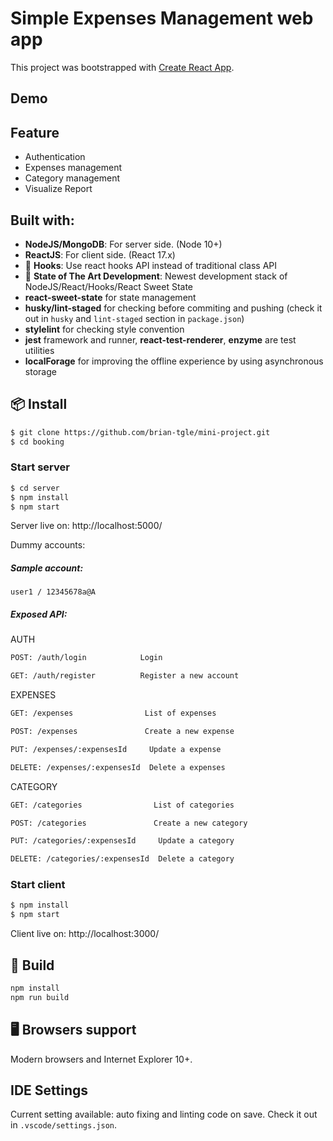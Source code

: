 # Simple Expenses Management web app

This project was bootstrapped with [Create React App](https://github.com/facebook/create-react-app).

## Demo

## Feature
- Authentication
- Expenses management
- Category management
- Visualize Report

## Built with:
- **NodeJS/MongoDB**: For server side. (Node 10+)
- **ReactJS**: For client side. (React 17.x)
- 💎 **Hooks**: Use react hooks API instead of traditional class API
- 🚀 **State of The Art Development**: Newest development stack of NodeJS/React/Hooks/React Sweet State
- **react-sweet-state** for state management
- **husky/lint-staged** for checking before commiting and pushing (check it out in ```husky``` and ```lint-staged``` section in ```package.json```)
- **stylelint** for checking style convention
- **jest** framework and runner, **react-test-renderer**, **enzyme** are test utilities
- **localForage** for improving the offline experience by using asynchronous storage

## 📦 Install

```bash
$ git clone https://github.com/brian-tgle/mini-project.git
$ cd booking
```
### Start server
```bash
$ cd server
$ npm install
$ npm start
```
Server live on: http://localhost:5000/

Dummy accounts: 

##### Sample account:
```user1 / 12345678a@A```

##### Exposed API:
AUTH
```bash
POST: /auth/login            Login
```
```bash
GET: /auth/register          Register a new account
```
EXPENSES
```bash
GET: /expenses                List of expenses
```
```bash
POST: /expenses               Create a new expense
```
```bash
PUT: /expenses/:expensesId     Update a expense
```
```bash
DELETE: /expenses/:expensesId  Delete a expenses
```
CATEGORY
```bash
GET: /categories                List of categories
```
```bash
POST: /categories               Create a new category
```
```bash
PUT: /categories/:expensesId     Update a category
```
```bash
DELETE: /categories/:expensesId  Delete a category
```
### Start client
```bash
$ npm install
$ npm start
```
Client live on: http://localhost:3000/

## 🔨 Build

```bash
npm install
npm run build
```

## 🖥 Browsers support

Modern browsers and Internet Explorer 10+.

## IDE Settings
Current setting available: auto fixing and linting code on save.
Check it out in ```.vscode/settings.json```.
